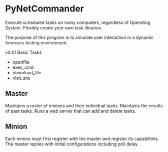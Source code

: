 # PyNetCommander
Execute scheduled tasks on many computers, regardless of Operating System.
Flexibly create your own task libraries.

The purpose of this program is to simulate user interaction in a dynamic forensics testing environment.

v0.01 Basic Tasks

* openfile
* exec_cmd
* download_file
* visit_site

## Master
Maintains a roster of minions and their individual tasks. Maintains the results of
past tasks. Runs a web server that can add and delete tasks.

## Minion
Each minion must first register with the master and register its capabilities.
The master replies with initial configurations including poll delay.